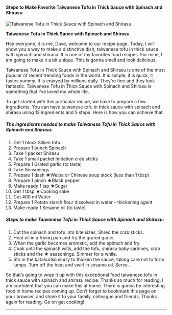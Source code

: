             

#### Steps to Make Favorite Taiwanese Tofu in Thick Sauce with Spinach and Shirasu

![Taiwanese Tofu in Thick Sauce with Spinach and Shirasu](https://img-global.cpcdn.com/recipes/5811420938633216/751x532cq70/taiwanese-tofu-in-thick-sauce-with-spinach-and-shirasu-recipe-main-photo.jpg)

**Taiwanese Tofu in Thick Sauce with Spinach and Shirasu**

Hey everyone, it is me, Dave, welcome to our recipe page. Today, I will show you a way to make a distinctive dish, taiwanese tofu in thick sauce with spinach and shirasu. It is one of my favorites food recipes. For mine, I am going to make it a bit unique. This is gonna smell and look delicious.

Taiwanese Tofu in Thick Sauce with Spinach and Shirasu is one of the most popular of recent trending foods in the world. It is simple, it is quick, it tastes yummy. It is enjoyed by millions daily. They’re fine and they look fantastic. Taiwanese Tofu in Thick Sauce with Spinach and Shirasu is something that I’ve loved my whole life.

To get started with this particular recipe, we have to prepare a few ingredients. You can have taiwanese tofu in thick sauce with spinach and shirasu using 13 ingredients and 5 steps. Here is how you can achieve that.

##### The ingredients needed to make Taiwanese Tofu in Thick Sauce with Spinach and Shirasu:

1.  Get 1 block Silken tofu
2.  Prepare 1 bunch Spinach
3.  Take 1 packet Shirasu
4.  Take 1 small packet Imitation crab sticks
5.  Prepare 1 Grated garlic (to taste)
6.  Take Seasonings
7.  Prepare 1 dash ★Weipa or Chinese soup stock (less than 1 tbsp)
8.  Prepare 1 pinch ★Black pepper
9.  Make ready 1 tsp ★Sugar
10.  Get 1 tbsp ★Cooking sake
11.  Get 400 ml Water
12.  Prepare 1 Potato starch flour dissolved in water - thickening agent
13.  Make ready 1 Sesame oil (to taste)

##### Steps to make Taiwanese Tofu in Thick Sauce with Spinach and Shirasu:

1.  Cut the spinach and tofu into bite sizes. Shred the crab sticks.
2.  Heat oil in a frying pan and fry the grated garlic.
3.  When the garlic becomes aromatic, add the spinach and fry.
4.  Cook until the spinach wilts, add the tofu, shirasu baby sardines, crab sticks and the ★ seasonings. Simmer for a while.
5.  Stir in the katakuriko slurry to thicken the sauce, taking care not to form lumps. Turn off the heat and swirl in sesame oil. Serve.

So that’s going to wrap it up with this exceptional food taiwanese tofu in thick sauce with spinach and shirasu recipe. Thanks so much for reading. I am confident that you can make this at home. There is gonna be interesting food in home recipes coming up. Don’t forget to bookmark this page on your browser, and share it to your family, colleague and friends. Thanks again for reading. Go on get cooking!

* * *